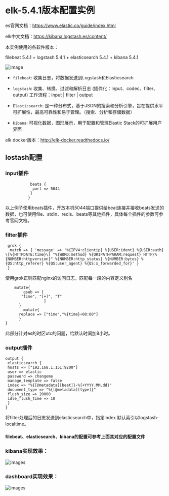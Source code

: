 # elk-5.4.1版本配置实例

es官网文档：https://www.elastic.co/guide/index.html

elk中文文档：https://kibana.logstash.es/content/

本实例使用的各软件版本：

filebeat 5.4.1 + logstash 5.4.1 + elasticsearch 5.4.1 + kibana 5.4.1
 
 ![image](https://github.com/xiaoxiamin/elk-Configuration-instance/blob/master/picture/QQ%CD%BC%C6%AC20170620160929.png)
 
 - `filebeat`: 收集日志，将数据发送到Logstash和Elasticsearch
 
 - `logstash`: 收集、转换、过滤和解析日志  (插件化：input、codec、filter、output)
               工作流程：input | filter | output
           
 - `Elasticsearch`: 是一种分布式，基于JSON的搜索和分析引擎，旨在提供水平可扩展性，最高可靠性和易于管理。（搜索、分析和存储数据）
 
 - `kibana`: 可视化数据，图形展示，用于配置和管理Elastic Stack的可扩展用户界面


elk docker版本：http://elk-docker.readthedocs.io/

## lostash配置

### input插件

```       input {
           beats {
            port => 5044
           }
          }
```
以上例子使用beats插件，开放本机5044端口提供给beat连接并接收beats发送的数据，也可使用file、stdin、redis、beats等其他插件，具体每个插件的参数可参考官网文档。

### filter插件

```
 grok {
  match => { 'message' => '%{IPV4:clientip} %{USER:ident} %{USER:auth} \[%{HTTPDATE:time}\] "%{WORD:method} %{URIPATHPARAM:request} HTTP/%{NUMBER:httpversion}" %{NUMBER:http_status} %{NUMBER:bytes} %{QS:http_referer} %{QS:user_agent} %{QS:x_forwarded_for}' }
 }
```
使用grok正则匹配nginx的访问日志，匹配每一段的内容定义别名

```
    mutate{
        gsub => [
       "time", "[+]", "T"
                 ]
      }
        mutate{
      replace => ["time","%{time}+08:00"]
      }
}

```
此部分针对es的时区utc的问题，给默认时间加8小时。

### output插件

```
output {
 elasticsearch {
 hosts => ["192.168.1.151:9200"]
 user => elastic
 password => changeme
 manage_template => false
 index => "%{[@metadata][beat]}-%{+YYYY.MM.dd}"
 document_type => "%{[@metadata][type]}"
 flush_size => 20000
 idle_flush_time => 10
 }
}
```
将filter处理后的日志发送到elasticsearch中，指定index 默认索引以logstash-localtime。

#### filebeat、elasticsearch、kibana的配置可参考上面其对应的配置文件

### kibana实现效果：

![images](https://github.com/xiaoxiamin/elk-Configuration-instance/blob/master/picture/QQ%CD%BC%C6%AC20170627142423.png)

### dashboard实现效果：
![images](https://github.com/xiaoxiamin/elk-Configuration-instance/blob/master/picture/QQ%CD%BC%C6%AC20170627142838.png)
